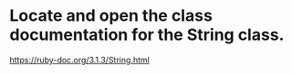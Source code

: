 # Locate and open the class documentation for the String class.
https://ruby-doc.org/3.1.3/String.html
